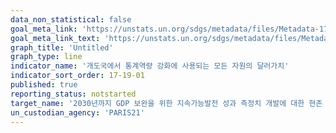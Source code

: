 ```yaml
---
data_non_statistical: false
goal_meta_link: 'https://unstats.un.org/sdgs/metadata/files/Metadata-17-19-01.pdf'
goal_meta_link_text: 'https://unstats.un.org/sdgs/metadata/files/Metadata-17-19-01.pdf'
graph_title: 'Untitled'
graph_type: line
indicator_name: '개도국에서 통계역량 강화에 사용되는 모든 자원의 달러가치'
indicator_sort_order: 17-19-01
published: true
reporting_status: notstarted
target_name: '2030년까지 GDP 보완을 위한 지속가능발전 성과 측정치 개발에 대한 현존 이니셔티브를 기반으로 이를 발전시키고, 개도국의 통계역량구축을 지원'
un_custodian_agency: 'PARIS21'
---
```

